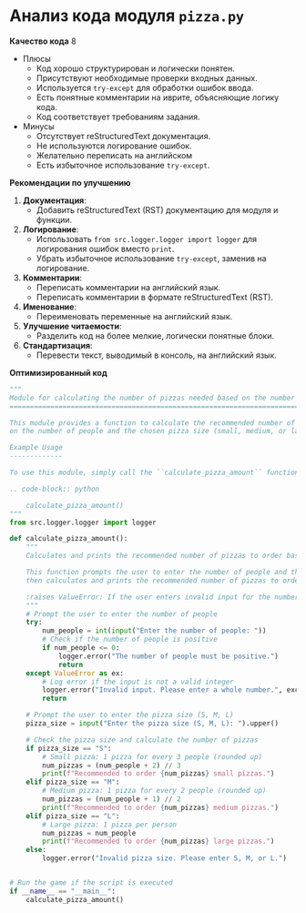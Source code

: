 # Анализ кода модуля `pizza.py`

**Качество кода**
8
-  Плюсы
    - Код хорошо структурирован и логически понятен.
    - Присутствуют необходимые проверки входных данных.
    - Используется `try-except` для обработки ошибок ввода.
    - Есть понятные комментарии на иврите, объясняющие логику кода.
    - Код соответствует требованиям задания.
-  Минусы
    - Отсутствует reStructuredText документация.
    - Не используются логирование ошибок.
    - Желательно переписать на английском
    - Есть избыточное использование `try-except`.

**Рекомендации по улучшению**

1.  **Документация**:
    - Добавить reStructuredText (RST) документацию для модуля и функции.
2.  **Логирование**:
    - Использовать `from src.logger.logger import logger` для логирования ошибок вместо `print`.
    - Убрать избыточное использование `try-except`, заменив на логирование.
3.  **Комментарии**:
    - Переписать комментарии на английский язык.
    - Переписать комментарии в формате reStructuredText (RST).
4.  **Именование**:
    - Переименовать переменные на английский язык.
5.  **Улучшение читаемости**:
    - Разделить код на более мелкие, логически понятные блоки.
6. **Стандартизация**:
    - Перевести текст, выводимый в консоль, на английский язык.

**Оптимизированный код**
```python
"""
Module for calculating the number of pizzas needed based on the number of people and pizza size.
================================================================================================

This module provides a function to calculate the recommended number of pizzas to order based
on the number of people and the chosen pizza size (small, medium, or large).

Example Usage
-------------

To use this module, simply call the ``calculate_pizza_amount`` function.

.. code-block:: python

    calculate_pizza_amount()
"""
from src.logger.logger import logger

def calculate_pizza_amount():
    """
    Calculates and prints the recommended number of pizzas to order based on user input.

    This function prompts the user to enter the number of people and the desired pizza size,
    then calculates and prints the recommended number of pizzas to order.

    :raises ValueError: If the user enters invalid input for the number of people.
    """
    # Prompt the user to enter the number of people
    try:
        num_people = int(input("Enter the number of people: "))
        # Check if the number of people is positive
        if num_people <= 0:
            logger.error("The number of people must be positive.")
            return
    except ValueError as ex:
        # Log error if the input is not a valid integer
        logger.error("Invalid input. Please enter a whole number.", exc_info=ex)
        return

    # Prompt the user to enter the pizza size (S, M, L)
    pizza_size = input("Enter the pizza size (S, M, L): ").upper()

    # Check the pizza size and calculate the number of pizzas
    if pizza_size == "S":
        # Small pizza: 1 pizza for every 3 people (rounded up)
        num_pizzas = (num_people + 2) // 3
        print(f"Recommended to order {num_pizzas} small pizzas.")
    elif pizza_size == "M":
        # Medium pizza: 1 pizza for every 2 people (rounded up)
        num_pizzas = (num_people + 1) // 2
        print(f"Recommended to order {num_pizzas} medium pizzas.")
    elif pizza_size == "L":
        # Large pizza: 1 pizza per person
        num_pizzas = num_people
        print(f"Recommended to order {num_pizzas} large pizzas.")
    else:
        logger.error("Invalid pizza size. Please enter S, M, or L.")


# Run the game if the script is executed
if __name__ == "__main__":
    calculate_pizza_amount()
```